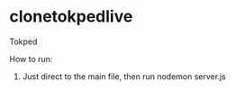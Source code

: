 # clonetokpedlive

Tokped

How to run: 
1. Just direct to the main file, then run nodemon server.js

